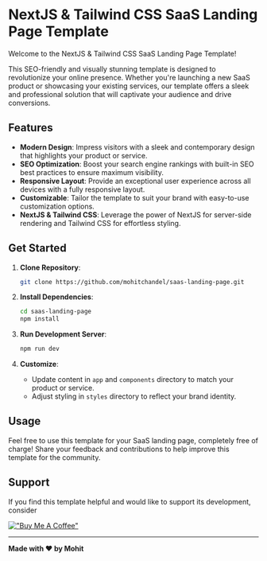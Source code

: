 # NextJS & Tailwind CSS SaaS Landing Page Template

Welcome to the NextJS & Tailwind CSS SaaS Landing Page Template!

This SEO-friendly and visually stunning template is designed to revolutionize your online presence. Whether you're launching a new SaaS product or showcasing your existing services, our template offers a sleek and professional solution that will captivate your audience and drive conversions.

## Features

- **Modern Design**: Impress visitors with a sleek and contemporary design that highlights your product or service.
- **SEO Optimization**: Boost your search engine rankings with built-in SEO best practices to ensure maximum visibility.
- **Responsive Layout**: Provide an exceptional user experience across all devices with a fully responsive layout.
- **Customizable**: Tailor the template to suit your brand with easy-to-use customization options.
- **NextJS & Tailwind CSS**: Leverage the power of NextJS for server-side rendering and Tailwind CSS for effortless styling.

## Get Started

1. **Clone Repository**:

   ```bash
   git clone https://github.com/mohitchandel/saas-landing-page.git
   ```

2. **Install Dependencies**:

   ```bash
   cd saas-landing-page
   npm install
   ```

3. **Run Development Server**:

   ```bash
   npm run dev
   ```

4. **Customize**:
   - Update content in `app` and `components` directory to match your product or service.
   - Adjust styling in `styles` directory to reflect your brand identity.

## Usage

Feel free to use this template for your SaaS landing page, completely free of charge! Share your feedback and contributions to help improve this template for the community.

## Support

If you find this template helpful and would like to support its development, consider

[!["Buy Me A Coffee"](https://www.buymeacoffee.com/assets/img/custom_images/orange_img.png)](https://www.buymeacoffee.com/mohitchandel)


---

**Made with ❤️ by Mohit**
